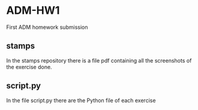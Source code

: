 # ADM-HW1
First ADM homework submission
## stamps
In the stamps repository there is a file pdf containing all the screenshots of the exercise done.
## script.py
In the file script.py there are the Python file of each exercise
